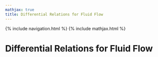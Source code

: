 ```yaml
---
mathjax: true
title: Differential Relations for Fluid Flow
---
```

{% include navigation.html %}
{% include mathjax.html %}

# Differential Relations for Fluid Flow

